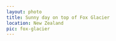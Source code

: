 ```yaml
---
layout: photo
title: Sunny day on top of Fox Glacier
location: New Zealand
pic: fox-glacier
---
```

